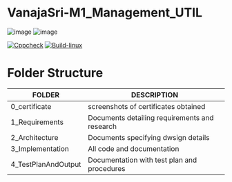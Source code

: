 # VanajaSri-M1_Management_UTIL

![image](https://user-images.githubusercontent.com/98846705/154530453-373a93f6-a287-4bde-8e94-c3648c28ef8d.png)    ![image](https://user-images.githubusercontent.com/98846705/154530496-3112cf70-1dd6-4378-8aef-11073b85bc7e.png)


[![Cppcheck](https://github.com/VanajaSri/M1_Management_UTIL/actions/workflows/static_check.yml/badge.svg)](https://github.com/VanajaSri/M1_Management_UTIL/actions/workflows/static_check.yml)     [![Build-linux](https://github.com/VanajaSri/M1_Management_UTIL/actions/workflows/Build-linux.yml/badge.svg)](https://github.com/VanajaSri/M1_Management_UTIL/actions/workflows/Build-linux.yml)





# **Folder Structure**
|**FOLDER**  | **DESCRIPTION**  |
|------------------|---------------------|
 0_certificate | screenshots of certificates obtained
 1_Requirements  | Documents detailing requirements and research
 2_Architecture  | Documents specifying dwsign details
 3_Implementation | All code and documentation
 4_TestPlanAndOutput| Documentation with test plan and procedures
 

